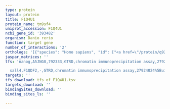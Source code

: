 ```yaml
---
type: protein
layout: protein
title: F1Q4U1
protein_name: tm9sf4
uniprot_accession: F1Q4U1
ncbi_gene_id: '393482'
organism: Danio rerio
function: target gene
number_of_interactions: '2'
orthologs: '[{"species": "Homo sapiens", "id": ["<a href=\"/protein/q92544\">Q92544</a>"]}, {"species": "Mus musculus", "id": ["<a href=\"/protein/q8bh24\">Q8BH24</a>"]}, {"species": "Rattus norvegicus", "id": ["<a href=\"/protein/q4kll4\">Q4KLL4</a>"]}, {"species": "Drosophila melanogaster", "id": ["<a href=\"/protein/q9v3n6\">Q9V3N6</a>"]}, {"species": "Caenorhabditis elegans", "id": ["<a href=\"/protein/b3wfw5\">B3WFW5</a>"]}, {"species": "Saccharomyces cerevisiae", "id": ["<a href=\"/protein/q04562\">Q04562</a>", "<a href=\"/protein/p32802\">P32802</a>"]}]'
jaspar_matrices: ''
tfs: 'nanog,A5JNG8,792333,GTRD,chromatin immunoprecipitation assay,27924024%5Buid%5D,No

  sall4,F1QDF2,-,GTRD,chromatin immunoprecipitation assay,27924024%5Buid%5D,No'
targets: ''
tfs_download: tfs_of_F1Q4U1.tsv
targets_download: ''
bindingSites_download: ''
binding_sites_ls: ''

---
```


